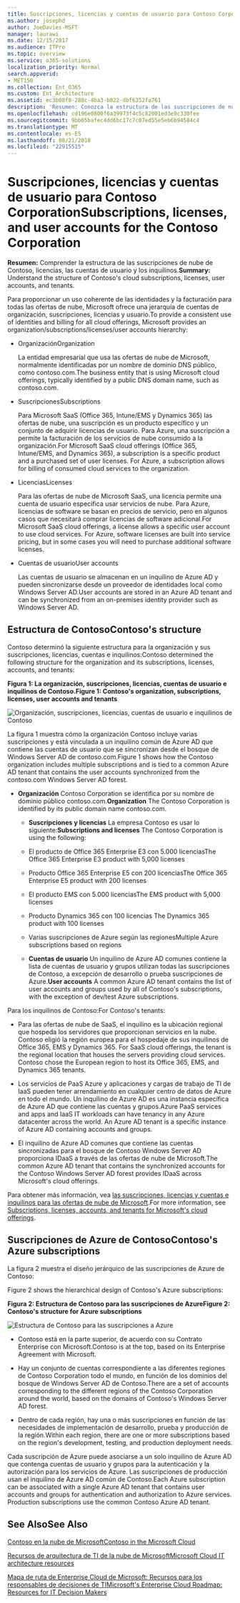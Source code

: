 ```yaml
---
title: Suscripciones, licencias y cuentas de usuario para Contoso Corporation
ms.author: josephd
author: JoeDavies-MSFT
manager: laurawi
ms.date: 12/15/2017
ms.audience: ITPro
ms.topic: overview
ms.service: o365-solutions
localization_priority: Normal
search.appverid:
- MET150
ms.collection: Ent_O365
ms.custom: Ent_Architecture
ms.assetid: ec3b08f0-288c-4ba3-b822-dbf6352fa761
description: 'Resumen: Conozca la estructura de las suscripciones de nube de Contoso, licencias, las cuentas de usuario y los inquilinos.'
ms.openlocfilehash: cd196e0800f6a39973f4c5c82001ed3e9c330fee
ms.sourcegitcommit: 9bb65bafec4dd6bc17c7c07ed55e5eb6b94584c4
ms.translationtype: MT
ms.contentlocale: es-ES
ms.lasthandoff: 08/21/2018
ms.locfileid: "22915515"
---
```

# <a name="subscriptions-licenses-and-user-accounts-for-the-contoso-corporation"></a><span data-ttu-id="0f0b9-103">Suscripciones, licencias y cuentas de usuario para Contoso Corporation</span><span class="sxs-lookup"><span data-stu-id="0f0b9-103">Subscriptions, licenses, and user accounts for the Contoso Corporation</span></span>

 <span data-ttu-id="0f0b9-104">**Resumen:** Comprender la estructura de las suscripciones de nube de Contoso, licencias, las cuentas de usuario y los inquilinos.</span><span class="sxs-lookup"><span data-stu-id="0f0b9-104">**Summary:** Understand the structure of Contoso's cloud subscriptions, licenses, user accounts, and tenants.</span></span>
  
<span data-ttu-id="0f0b9-105">Para proporcionar un uso coherente de las identidades y la facturación para todas las ofertas de nube, Microsoft ofrece una jerarquía de cuentas de organización, suscripciones, licencias y usuario.</span><span class="sxs-lookup"><span data-stu-id="0f0b9-105">To provide a consistent use of identities and billing for all cloud offerings, Microsoft provides an organization/subscriptions/licenses/user accounts hierarchy:</span></span>
  
- <span data-ttu-id="0f0b9-106">Organización</span><span class="sxs-lookup"><span data-stu-id="0f0b9-106">Organization</span></span>
    
    <span data-ttu-id="0f0b9-107">La entidad empresarial que usa las ofertas de nube de Microsoft, normalmente identificadas por un nombre de dominio DNS público, como contoso.com.</span><span class="sxs-lookup"><span data-stu-id="0f0b9-107">The business entity that is using Microsoft cloud offerings, typically identified by a public DNS domain name, such as contoso.com.</span></span>
    
- <span data-ttu-id="0f0b9-108">Suscripciones</span><span class="sxs-lookup"><span data-stu-id="0f0b9-108">Subscriptions</span></span>
    
    <span data-ttu-id="0f0b9-p101">Para Microsoft SaaS (Office 365, Intune/EMS y Dynamics 365) las ofertas de nube, una suscripción es un producto específico y un conjunto de adquirir licencias de usuario. Para Azure, una suscripción a permite la facturación de los servicios de nube consumido a la organización.</span><span class="sxs-lookup"><span data-stu-id="0f0b9-p101">For Microsoft SaaS cloud offerings (Office 365, Intune/EMS, and Dynamics 365), a subscription is a specific product and a purchased set of user licenses. For Azure, a subscription allows for billing of consumed cloud services to the organization.</span></span>
    
- <span data-ttu-id="0f0b9-111">Licencias</span><span class="sxs-lookup"><span data-stu-id="0f0b9-111">Licenses</span></span>
    
    <span data-ttu-id="0f0b9-p102">Para las ofertas de nube de Microsoft SaaS, una licencia permite una cuenta de usuario específica usar servicios de nube. Para Azure, licencias de software se basan en precios de servicio, pero en algunos casos que necesitará comprar licencias de software adicional.</span><span class="sxs-lookup"><span data-stu-id="0f0b9-p102">For Microsoft SaaS cloud offerings, a license allows a specific user account to use cloud services. For Azure, software licenses are built into service pricing, but in some cases you will need to purchase additional software licenses.</span></span>
    
- <span data-ttu-id="0f0b9-114">Cuentas de usuario</span><span class="sxs-lookup"><span data-stu-id="0f0b9-114">User accounts</span></span>
    
    <span data-ttu-id="0f0b9-115">Las cuentas de usuario se almacenan en un inquilino de Azure AD y pueden sincronizarse desde un proveedor de identidades local como Windows Server AD.</span><span class="sxs-lookup"><span data-stu-id="0f0b9-115">User accounts are stored in an Azure AD tenant and can be synchronized from an on-premises identity provider such as Windows Server AD.</span></span>
    
## <a name="contosos-structure"></a><span data-ttu-id="0f0b9-116">Estructura de Contoso</span><span class="sxs-lookup"><span data-stu-id="0f0b9-116">Contoso's structure</span></span>

<span data-ttu-id="0f0b9-117">Contoso determinó la siguiente estructura para la organización y sus suscripciones, licencias, cuentas e inquilinos:</span><span class="sxs-lookup"><span data-stu-id="0f0b9-117">Contoso determined the following structure for the organization and its subscriptions, licenses, accounts, and tenants:</span></span>
  
<span data-ttu-id="0f0b9-118">**Figura 1: La organización, suscripciones, licencias, cuentas de usuario e inquilinos de Contoso.**</span><span class="sxs-lookup"><span data-stu-id="0f0b9-118">**Figure 1: Contoso's organization, subscriptions, licenses, user accounts and tenants**</span></span>

![Organización, suscripciones, licencias, cuentas de usuario e inquilinos de Contoso](media/Contoso-Poster/Subscriptions.png)
  
<span data-ttu-id="0f0b9-120">La figura 1 muestra cómo la organización Contoso incluye varias suscripciones y está vinculada a un inquilino común de Azure AD que contiene las cuentas de usuario que se sincronizan desde el bosque de Windows Server AD de contoso.com.</span><span class="sxs-lookup"><span data-stu-id="0f0b9-120">Figure 1 shows how the Contoso organization includes multiple subscriptions and is tied to a common Azure AD tenant that contains the user accounts synchronized from the contoso.com Windows Server AD forest.</span></span>
  
- <span data-ttu-id="0f0b9-121">**Organización** Contoso Corporation se identifica por su nombre de dominio público contoso.com.</span><span class="sxs-lookup"><span data-stu-id="0f0b9-121">**Organization** The Contoso Corporation is identified by its public domain name contoso.com.</span></span>
    
  - <span data-ttu-id="0f0b9-122">**Suscripciones y licencias** La empresa Contoso es usar lo siguiente:</span><span class="sxs-lookup"><span data-stu-id="0f0b9-122">**Subscriptions and licenses** The Contoso Corporation is using the following:</span></span>
    
  - <span data-ttu-id="0f0b9-123">El producto de Office 365 Enterprise E3 con 5.000 licencias</span><span class="sxs-lookup"><span data-stu-id="0f0b9-123">The Office 365 Enterprise E3 product with 5,000 licenses</span></span>
    
  - <span data-ttu-id="0f0b9-124">Producto Office 365 Enterprise E5 con 200 licencias</span><span class="sxs-lookup"><span data-stu-id="0f0b9-124">The Office 365 Enterprise E5 product with 200 licenses</span></span>
    
  - <span data-ttu-id="0f0b9-125">El producto EMS con 5.000 licencias</span><span class="sxs-lookup"><span data-stu-id="0f0b9-125">The EMS product with 5,000 licenses</span></span>
    
  - <span data-ttu-id="0f0b9-126">Producto Dynamics 365 con 100 licencias
</span><span class="sxs-lookup"><span data-stu-id="0f0b9-126">The Dynamics 365 product with 100 licenses</span></span>
    
  - <span data-ttu-id="0f0b9-127">Varias suscripciones de Azure según las regiones</span><span class="sxs-lookup"><span data-stu-id="0f0b9-127">Multiple Azure subscriptions based on regions</span></span>
    
  - <span data-ttu-id="0f0b9-128">**Cuentas de usuario** Un inquilino de Azure AD comunes contiene la lista de cuentas de usuario y grupos utilizan todas las suscripciones de Contoso, a excepción de desarrollo o prueba suscripciones de Azure.</span><span class="sxs-lookup"><span data-stu-id="0f0b9-128">**User accounts** A common Azure AD tenant contains the list of user accounts and groups used by all of Contoso's subscriptions, with the exception of dev/test Azure subscriptions.</span></span>
    
<span data-ttu-id="0f0b9-129">Para los inquilinos de Contoso:</span><span class="sxs-lookup"><span data-stu-id="0f0b9-129">For Contoso's tenants:</span></span>
  
- <span data-ttu-id="0f0b9-p103">Para las ofertas de nube de SaaS, el inquilino es la ubicación regional que hospeda los servidores que proporcionan servicios en la nube. Contoso eligió la región europea para el hospedaje de sus inquilinos de Office 365, EMS y Dynamics 365.
 </span><span class="sxs-lookup"><span data-stu-id="0f0b9-p103">For SaaS cloud offerings, the tenant is the regional location that houses the servers providing cloud services. Contoso chose the European region to host its Office 365, EMS, and Dynamics 365 tenants.</span></span> 
    
- <span data-ttu-id="0f0b9-p104">Los servicios de PaaS Azure y aplicaciones y cargas de trabajo de TI de IaaS pueden tener arrendamiento en cualquier centro de datos de Azure en todo el mundo. Un inquilino de Azure AD es una instancia específica de Azure AD que contiene las cuentas y grupos.</span><span class="sxs-lookup"><span data-stu-id="0f0b9-p104">Azure PaaS services and apps and IaaS IT workloads can have tenancy in any Azure datacenter across the world. An Azure AD tenant is a specific instance of Azure AD containing accounts and groups.</span></span>
    
- <span data-ttu-id="0f0b9-134">El inquilino de Azure AD comunes que contiene las cuentas sincronizadas para el bosque de Contoso Windows Server AD proporciona IDaaS a través de las ofertas de nube de Microsoft.</span><span class="sxs-lookup"><span data-stu-id="0f0b9-134">The common Azure AD tenant that contains the synchronized accounts for the Contoso Windows Server AD forest provides IDaaS across Microsoft's cloud offerings.</span></span>
    
<span data-ttu-id="0f0b9-135">Para obtener más información, vea [las suscripciones, licencias y cuentas e inquilinos para las ofertas de nube de Microsoft](subscriptions-licenses-accounts-and-tenants-for-microsoft-cloud-offerings.md).</span><span class="sxs-lookup"><span data-stu-id="0f0b9-135">For more information, see [Subscriptions, licenses, accounts, and tenants for Microsoft's cloud offerings](subscriptions-licenses-accounts-and-tenants-for-microsoft-cloud-offerings.md).</span></span>
  
## <a name="contosos-azure-subscriptions"></a><span data-ttu-id="0f0b9-136">Suscripciones de Azure de Contoso</span><span class="sxs-lookup"><span data-stu-id="0f0b9-136">Contoso's Azure subscriptions</span></span>

<span data-ttu-id="0f0b9-137">La figura 2 muestra el diseño jerárquico de las suscripciones de Azure de Contoso: 


</span><span class="sxs-lookup"><span data-stu-id="0f0b9-137">Figure 2 shows the hierarchical design of Contoso's Azure subscriptions:</span></span>
  
<span data-ttu-id="0f0b9-138">**Figura 2: Estructura de Contoso para las suscripciones de Azure**</span><span class="sxs-lookup"><span data-stu-id="0f0b9-138">**Figure 2: Contoso's structure for Azure subscriptions**</span></span>

![Estructura de Contoso para las suscripciones a Azure](media/Contoso-Poster/Subscriptions-Nested.png)
  
- <span data-ttu-id="0f0b9-140">Contoso está en la parte superior, de acuerdo con su Contrato Enterprise con Microsoft.</span><span class="sxs-lookup"><span data-stu-id="0f0b9-140">Contoso is at the top, based on its Enterprise Agreement with Microsoft.</span></span>
    
- <span data-ttu-id="0f0b9-141">Hay un conjunto de cuentas correspondiente a las diferentes regiones de Contoso Corporation todo el mundo, en función de los dominios del bosque de Windows Server AD de Contoso.</span><span class="sxs-lookup"><span data-stu-id="0f0b9-141">There are a set of accounts corresponding to the different regions of the Contoso Corporation around the world, based on the domains of Contoso's Windows Server AD forest.</span></span>
    
- <span data-ttu-id="0f0b9-142">Dentro de cada región, hay una o más suscripciones en función de las necesidades de implementación de desarrollo, prueba y producción de la región.</span><span class="sxs-lookup"><span data-stu-id="0f0b9-142">Within each region, there are one or more subscriptions based on the region's development, testing, and production deployment needs.</span></span>
    
<span data-ttu-id="0f0b9-p105">Cada suscripción de Azure puede asociarse a un solo inquilino de Azure AD que contenga cuentas de usuario y grupos para la autenticación y la autorización para los servicios de Azure. Las suscripciones de producción usan el inquilino de Azure AD común de Contoso.</span><span class="sxs-lookup"><span data-stu-id="0f0b9-p105">Each Azure subscription can be associated with a single Azure AD tenant that contains user accounts and groups for authentication and authorization to Azure services. Production subscriptions use the common Contoso Azure AD tenant.</span></span>
  
## <a name="see-also"></a><span data-ttu-id="0f0b9-145">See Also</span><span class="sxs-lookup"><span data-stu-id="0f0b9-145">See Also</span></span>

[<span data-ttu-id="0f0b9-146">Contoso en la nube de Microsoft</span><span class="sxs-lookup"><span data-stu-id="0f0b9-146">Contoso in the Microsoft Cloud</span></span>](contoso-in-the-microsoft-cloud.md)
  
[<span data-ttu-id="0f0b9-147">Recursos de arquitectura de TI de la nube de Microsoft</span><span class="sxs-lookup"><span data-stu-id="0f0b9-147">Microsoft Cloud IT architecture resources</span></span>](microsoft-cloud-it-architecture-resources.md)

[<span data-ttu-id="0f0b9-148">Mapa de ruta de Enterprise Cloud de Microsoft: Recursos para los responsables de decisiones de TI</span><span class="sxs-lookup"><span data-stu-id="0f0b9-148">Microsoft's Enterprise Cloud Roadmap: Resources for IT Decision Makers</span></span>](https://sway.com/FJ2xsyWtkJc2taRD)




